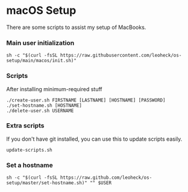 # macOS Setup

There are some scripts to assist my setup of MacBooks.

### Main user initialization
```
sh -c "$(curl -fsSL https://raw.githubusercontent.com/leoheck/os-setup/main/macos/init.sh)"
```

### Scripts

After installing minimum-required stuff
```
./create-user.sh FIRSTNAME [LASTNAME] [HOSTNAME] [PASSWORD]
./set-hostname.sh [HOSTNAME]
./delete-user.sh USERNAME
```

### Extra scripts

If you don't have git installed, you can use this to update scripts easily.
```
update-scripts.sh
```

### Set a hostname
```
sh -c "$(curl -fsSL https://raw.github.com/leoheck/os-setup/master/set-hostname.sh)" "" $USER
```
